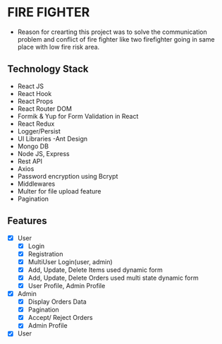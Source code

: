 # FIRE FIGHTER
* Reason for crearting this project was to solve the communication problem and conflict of fire fighter like two firefighter going in same place with low fire risk area.

## Technology Stack
* React JS
* React Hook
* React Props
* React Router DOM 
* Formik & Yup for Form Validation in React
* React Redux 
* Logger/Persist
* UI Libraries -Ant Design
* Mongo DB 
* Node JS, Express
* Rest API
* Axios
* Password encryption using Bcrypt
* Middlewares
* Multer for file upload feature
* Pagination

## Features
- [x] User
  - [x] Login
  - [x] Registration
  - [x] MultiUser Login(user, admin)
  - [x] Add, Update, Delete Items used dynamic form
  - [x] Add, Update, Delete Orders used multi state dynamic form
  - [x] User Profile, Admin Profile
- [x] Admin
  - [x] Display Orders Data
  - [x] Pagination
  - [x] Accept/ Reject Orders
  - [x] Admin Profile
- [x] User